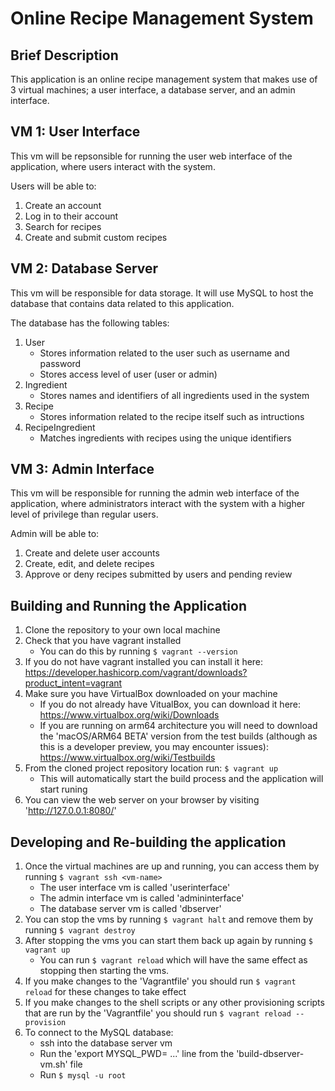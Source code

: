# Online Recipe Management System

## Brief Description

This application is an online recipe management system that makes use of 3 virtual 
machines; a user interface, a database server, and an admin interface.

## VM 1: User Interface

This vm will be repsonsible for running the user web interface of the application, where 
users interact with the system.

Users will be able to:

1. Create an account
2. Log in to their account
3. Search for recipes
4. Create and submit custom recipes


## VM 2: Database Server

This vm will be responsible for data storage. It will use MySQL to host the database that
contains data related to this application.

The database has the following tables:

1. User 
    - Stores information related to the user such as username and password
    - Stores access level of user (user or admin)
3. Ingredient
    - Stores names and identifiers of all ingredients used in the system
4. Recipe
    - Stores information related to the recipe itself such as intructions
5. RecipeIngredient
    - Matches ingredients with recipes using the unique identifiers


## VM 3: Admin Interface

This vm will be responsible for running the admin web interface of the application, 
where administrators interact with the system with a higher level of
privilege than regular users.

Admin will be able to:

1. Create and delete user accounts
2. Create, edit, and delete recipes
3. Approve or deny recipes submitted by users and pending review


## Building and Running the Application

1. Clone the repository to your own local machine
2. Check that you have vagrant installed
    - You can do this by running `$ vagrant --version`
3. If you do not have vagrant installed you can install it here: 
    <https://developer.hashicorp.com/vagrant/downloads?product_intent=vagrant>
4. Make sure you have VirtualBox downloaded on your machine
    - If you do not already have VitualBox, you can download it here:
    <https://www.virtualbox.org/wiki/Downloads>
    - If you are running on arm64 architecture you will need to download the 
    'macOS/ARM64 BETA' version from the test builds (although as this is a 
    developer preview, you may encounter issues):
    <https://www.virtualbox.org/wiki/Testbuilds>
5. From the cloned project repository location run: `$ vagrant up`
    - This will automatically start the build process and the application will 
    start runing
6. You can view the web server on your browser by visiting 'http://127.0.0.1:8080/'


## Developing and Re-building the application

1. Once the virtual machines are up and running, you can access them by 
    running `$ vagrant ssh <vm-name>`
    - The user interface vm is called 'userinterface'
    - The admin interface vm is called 'admininterface'
    - The database server vm is called 'dbserver'
2. You can stop the vms by running `$ vagrant halt` and remove them by
    running `$ vagrant destroy`
3. After stopping the vms you can start them back up again by running
    `$ vagrant up`
    - You can run `$ vagrant reload` which will have the same effect as 
    stopping then starting the vms.
4. If you make changes to the 'Vagrantfile' you should run `$ vagrant reload`
    for these changes to take effect 
5. If you make changes to the shell scripts or any other provisioning scripts
    that are run by the 'Vagrantfile' you should run `$ vagrant reload --provision`
6. To connect to the MySQL database:
    - ssh into the database server vm
    - Run the 'export MYSQL_PWD= ...' line from the 'build-dbserver-vm.sh' file
    - Run `$ mysql -u root`
